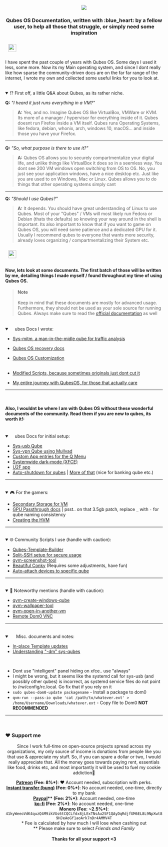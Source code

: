 
<p align="center">
<img src="https://user-images.githubusercontent.com/55334727/233874364-ba5a32d3-2ad8-4697-8ddc-24eae0b30ba5.png">

<h3 align="center">Qubes OS Documentation, written with :blue_heart: by a fellow user, to help all those that struggle, or simply need some inspiration</h3>

<img style="margin: 10px" src="https://user-images.githubusercontent.com/73097560/115834477-dbab4500-a447-11eb-908a-139a6edaec5c.gif" height="25" />
</p>


I have spent the past couple of years with Qubes OS. Some days I used it less, some more. Now its my Main operating system, and since I dont really like how sparse the community-driven docs are on the far far range of the internet, I wrote my own and collected some useful links for you to look at.

<br>

<details open>
<summary>⁉️ First off, a little Q&A about Qubes, as its rather niche.</summary>

**Q:** *"I heard it just runs everything in a VM?"*

>**A:** Yes, and no. Imagine Qubes OS like VirtualBox, VMWare or KVM. Its more of a manager / hypervisor for everything inside of it. Qubes doesnt run Firefox inside a VM itself. Qubes runs Operating Systems, like fedora, debian, whonix, arch, windows 10, macOS... and inside those you have your Firefox.

----

**Q:** *"So, what purpose is there to use it?"*

>**A:** Qubes OS allows you to securely compartmentalize your digital life, and unlike things like VirtualBox it does so in a seemless way. You dont see 200 VM windows open switching from OS to OS. No, you just see your application windows, have a nice desktop etc. Just like you are used to on Windows, Mac or Linux. Qubes allows you to do things that other operating systems simply cant

----

**Q:** *"Should I use Qubes?"*

>**A:** It depends. You should have great understanding of Linux to use Qubes. Most of your "Qubes" / VMs will most likely run Fedora or Debian (thats the defaults) so knowing your way around in the shell is important. Its also important to know that if you want to game on Qubes OS, you will need some patience and a dedicated GPU for it. Usually I recommend qubes to everyone that wants more security, already loves organizing / compartmentalizing their System etc.

</details>
<img style="margin: 10px" src="https://user-images.githubusercontent.com/73097560/115834477-dbab4500-a447-11eb-908a-139a6edaec5c.gif" height="25" /><br>

#### Now, lets look at some documents. The first batch of those will be written by me, detailing things I made myself / found throughout my time of using Qubes OS. 
> **Note** <br><br>
> Keep in mind that these documents are mostly for advanced usage. Furthermore, they should not be used as your sole source for running Qubes. Always make sure to read the [official documentation](https://qubes-os.org/doc) as well

<br>

<details open>
<summary> <img src="https://upload.wikimedia.org/wikipedia/commons/thumb/6/61/Qubes_OS_Logo.svg/1200px-Qubes_OS_Logo.svg.png" width="16">ubes Docs I wrote:</summary>

- [Sys-mitm, a man-in-the-midle qube for traffic analysis](https://github.com/ClaraCrazy/qubes-docs/blob/main/sys-mitm.md)
- [Qubes OS recovery docs](https://github.com/ClaraCrazy/qubes-docs/blob/main/recovery.md)
- [Qubes OS Customization](https://github.com/ClaraCrazy/qubes-docs/tree/main/customization)
<br><br>

- [Modified Scripts, because sometimes originals just dont cut it](https://github.com/ClaraCrazy/qubes-docs/blob/main/modified-things/readme.md)
- [My entire journey with QubesOS, for those that actually care](https://github.com/ClaraCrazy/qubes-docs/blob/main/journey.md)
</details>

----
<br>

#### Also, I wouldnt be where I am with Qubes OS without these wonderful documents of the community. Read them if you are new to qubes, its worth it!:<br><br>

<details open>
<summary> <img src="https://upload.wikimedia.org/wikipedia/commons/thumb/6/61/Qubes_OS_Logo.svg/1200px-Qubes_OS_Logo.svg.png" width="16">ubes Docs for initial setup:</summary>


- [Sys-usb Qube](https://www.qubes-os.org/doc/usb-qubes/#how-to-create-a-usb-qube-for-use-with-a-usb-keyboard)
- [Sys-vpn Qube using Mullvad](https://mullvad.net/help/qubes-os-4-and-mullvad-vpn/)
- [Custom App entries for the Q Menu](https://www.qubes-os.org/doc/app-menu-shortcut-troubleshooting/)
- [Systemwide dark-mode (XFCE)](https://forum.qubes-os.org/t/guide-xfce-global-dark-mode-in-qubes-4-0-4-1/10757)
- [U2F app](https://github.com/QubesOS/qubes-app-u2f)
- [Auto-shutdown for qubes](https://forum.qubes-os.org/t/auto-shutdown-vm-when-app-is-closed/8574/2) | [More of that](https://github.com/QubesOS/qubes-app-shutdown-idle) (nice for banking qube etc.)

</details>

----
<br>

<details open>
<summary> 🎮 For the gamers:</summary>

- [Secondary Storage for VM](https://www.qubes-os.org/doc/secondary-storage/)
- [GPU Passthrough docs](https://github.com/Qubes-Community/Contents/blob/master/docs/customization/gaming-hvm.md) | psst.. on that 3.5gb patch, replace `_` with `-` for qube naming consistency
- [Creating the HVM](https://www.qubes-os.org/doc/standalones-and-hvms/#creating-an-hvm)

</details>

----
<br>

<details open>
<summary> 🌐 Community Scripts I use (handle with caution):</summary>

- [Qubes-Template-Builder](https://github.com/Qubes-Community/Contents/blob/master/docs/building/building-archlinux-template.md)
- [Split-SSH setup for secure usage](https://github.com/Qubes-Community/Contents/blob/master/docs/configuration/split-ssh.md)
- [qvm-screenshot-tool](https://github.com/evadogstar/qvm-screenshot-tool)
- [Beautiful Conky](https://github.com/3hhh/qubes-conky) (Requires some adjustments, have fun)
- [Auto-attach devices to specific qube](https://forum.qubes-os.org/t/usb-device-auto-attach-to-qube/5977)

</details>

----
<br>

<details open>
<summary> 🥇 Noteworthy mentions (handle with caution):</summary>



- [qvm-create-windows-qube](https://github.com/elliotkillick/qvm-create-windows-qube)
- [qvm-wallpaper-tool](https://github.com/evadogstar/qvm-wallpaper-tool)
- [qvm-open-in-another-vm](https://github.com/Rudd-O/qvm-open-in-another-vm)
- [Remote Dom0 VNC](https://forum.qubes-os.org/t/remote-qubes-user-testing-running-qubes-in-the-browser/13817)

----
<br>

<details open>
<summary> <img src="https://cdn-icons-png.flaticon.com/512/152/152529.png" width="16"> Misc. documents and notes:</summary>

- [In-place Template updates](https://www.qubes-os.org/doc/templates/fedora/in-place-upgrade/#detailed-instructions-for-standard-fedora-templates)
- [Understanding "-dm" sys-qubes](https://wiki.xenproject.org/wiki/Device_Model_Stub_Domains)
<br>

- Dont use "intelligent" panel hiding on xfce.. use "always"
- I might be wrong, but it seems like the systemd call for sys-usb (and possibly other qubes) is incorrect, as systemd service files do not point to /rw/config/rc.local. Go fix that if you rely on it
- `sudo qubes-dom0-update packagename` - Install a package to dom0
- `qvm-run --pass-io qube 'cat /path/to/whatever.ext' > /home/Username/Downloads/whatever.ext` - Copy file to Dom0 **NOT RECOMMENDED**

</details>

----
<br>

### ❤️ Support me

<!--
Pwease support me >.<
-->  

<div align="center">
<p>Since I work full-time on open-source projects spread across my organizations, my only source of income is donations from people like you that use & appreciate my stuff. So, if you can spare a dollar or two, I would really appreciate that. All the money goes towards paying rent, essentials like food, drinks etc, and most importantly it will be used to fuel my cookie addiction🍪<br></p>

**[Patreon](<https://patreon.com/crazyco>) (Fee: 8%\*)**: ❤️ Account needed, subscription with perks.<br>
**[Instant transfer (bunq)](<https://bunq.me/ClaraK>) (Fee: 0%\*)**: No account needed, one-time, directly to my bank<br>
**[Paypal](<https://paypal.me/ClaraCrazy>)\*\* (Fee: 2%\*)**: Account needed, one-time<br>
**[ko-fi](<https://ko-fi.com/cynthialabs>) (Fee: 2%\*)**: No account needed, one-time<br>
**Monero (Fee: ~2.5%\*)**: `41kyWeeoVdK4quzQ4M9ikVGs6tCQCLfdx8jLExTNsAu2SF1QAyDqRdjfGM6EL8L9NpXwt89HJeAoGf1aoArk7nDr4AMMV4T`<br>
\* Fee is calculated by how much I will lose when cashing out<br>
\*\* Please make sure to select *Friends and Family*<br><br>
**Thanks for all your support <3**
</div>
